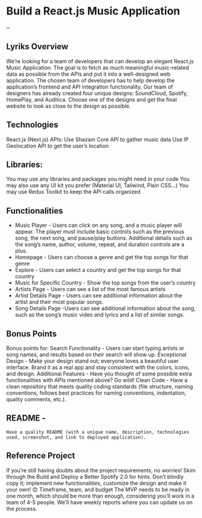 
 

# Build a React.js Music Application
─

## Lyriks Overview
We’re looking for a team of developers that can develop an elegant React.js Music Application. The goal is to fetch as much meaningful music-related data as possible from the APIs and put it into a well-designed web application.
The chosen team of developers has to help develop the application’s frontend and API integration functionality. Our team of designers has already created four unique designs: SoundCloud, Spotify, HomePlay, and Auditica. Choose one of the designs and get the final website to look as close to the design as possible.

## Technologies
React.js (Next.js)
APIs:
Use Shazam Core API to gather music data
Use IP Geolocation API to get the user’s location

## Libraries:
You may use any libraries and packages you might need in your code
You may also use any UI kit you prefer (Material UI, Tailwind, Plain CSS…)
You may use Redux Toolkit to keep the API calls organized

## Functionalities
* Music Player - Users can click on any song, and a music player will appear. The player must include basic controls such as the previous song, the next song, and pause/play buttons. Additional details such as the song’s name, author, volume, repeat, and duration controls are a plus.
* Homepage - Users can choose a genre and get the top songs for that genre
* Explore - Users can select a country and get the top songs for that country
* Music for Specific Country - Show the top songs from the user’s country
* Artists Page - Users can see a list of the most famous artists
* Artist Details Page - Users can see additional information about the artist and their most popular songs.
* Song Details Page -Users can see additional information about the song, such as the song’s music video and lyrics and a list of similar songs.

## Bonus Points
Bonus points for:
Search Functionality - Users can start typing artists or song names, and results based on their search will show up.
Exceptional Design - Make your design stand out; everyone loves a beautiful user interface. Brand it as a real app and stay consistent with the colors, icons, and design.
Additional Features - Have you thought of some possible extra functionalities with APIs mentioned above? Go wild!
Clean Code - Have a clean repository that meets quality coding standards (file structure, naming conventions, follows best practices for naming conventions, indentation, quality comments, etc.).

## README - 
    
    Have a quality README (with a unique name, description, technologies used, screenshot, and link to deployed application).

## Reference Project
If you’re still having doubts about the project requirements, no worries! Skim through the Build and Deploy a Better Spotify 2.0 for hints. Don’t blindly copy it; implement new functionalities, customize the design and make it your own! 😊
Timeframe, team, and budget
The MVP needs to be ready in one month, which should be more than enough, considering you’ll work in a team of 4-5 people.
We’ll have weekly reports where you can update us on the process.
